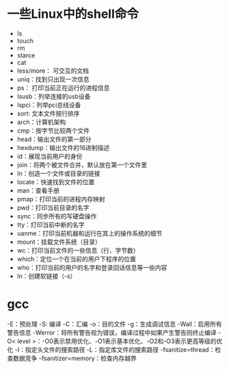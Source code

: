 # 一些Linux中的shell命令
+ ls
+ touch
+ rm
+ starce
+ cat
+ less/more： 可交互的文档
+ uniq：找到只出现一次信息
+ ps： 打印当前正在运行的进程信息
+ lsusb：列举连接的usb设备
+ lspci：列举pci总线设备
+ sort: 文本文件按行排序
+ arch：计算机架构
+ cmp：按字节比较两个文件
+ head：输出文件的第一部分
+ hexdump：输出文件的16进制描述
+ id：展现当前用户的身份
+ join：将两个被文件合并，默认放在第一个文件里
+ ln：创造一个文件或目录的链接
+ locate：快速找到文件的位置
+ man：查看手册
+ pmap：打印当前的进程内存映射
+ pwd：打印当前目录的名字
+ sync：同步所有的写硬盘操作
+ tty：打印当前中断的名字
+ uanme：打印当前机器和运行在其上的操作系统的细节
+ mount：挂载文件系统（目录）
+ wc：打印当前文件的一些信息（行、字节数）
+ which：定位一个在当前的用户下程序的位置
+ who：打印当前的用户的名字和登录回话信息等一些内容
+ ln：创建软链接（-s）

# gcc

-E：预处理 
-S: 编译 
-C：汇编 
-o：目的文件 
-g：生成调试信息 
-Wall：启用所有警告信息 
-Werror：将所有警告视为错误，编译过程中如果产生警告则终止编译 
-O< level >：-O0表示禁用优化、-O1表示基本优化、-O2和-O3表示更高等级的优化 
-I：指定头文件的搜索路径 
-L：指定库文件的搜索路径 
-fsanitize=thread：检查数据竞争 
-fsanitizer=memory：检查内存越界 

